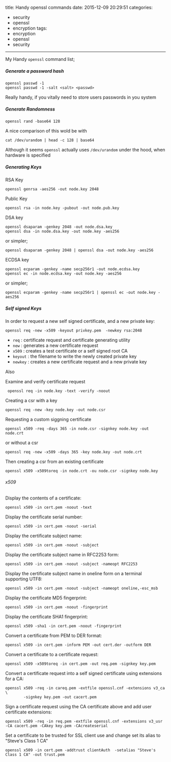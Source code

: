 title: Handy openssl commands
date: 2015-12-09 20:29:51
categories:
- security
- openssl
- encryption
tags:
- encryption
- openssl
- security
---

My Handy `openssl` command list;

##### Generate a password hash

```
openssl passwd -1
openssl passwd -1 -salt <salt> <passwd>
```

Really handy, if you vitally need to store users passwords in you system

##### Generate Randomness

```
openssl rand -base64 128
```

A nice comparison of this wold be with

```
cat /dev/urandom | head -c 128 | base64
```

Although it seems `openssl` actually uses `/dev/urandom` under the hood, when hardware is specified

##### Generating Keys

RSA Key

```
openssl genrsa -aes256 -out node.key 2048
```

Public Key

```
openssl rsa -in node.key -pubout -out node.pub.key
```

DSA key

```
openssl dsaparam -genkey 2048 -out node.dsa.key
openssl dsa -in node.dsa.key -out node.key -aes256
```

or simpler;

```
openssl dsaparam -genkey 2048 | openssl dsa -out node.key -aes256
```

ECDSA key

```
openssl ecparam -genkey -name secp256r1 -out node.ecdsa.key
openssl ec -in node.ecdsa.key -out node.key -aes256
```

or simpler;

```
openssl ecparam -genkey -name secp256r1 | openssl ec -out node.key -aes256
```

##### Self signed Keys

In order to request a new self signed certificate, and a new private key:

```
openssl req -new -x509 -keyout privkey.pem  -newkey rsa:2048
```

- `req` : certificate request and certificate generating utility
- `new` : generates a new certificate request
- `x509` : creates a test certificate or a self signed root CA
- `keyout` : the filename to write the newly created private key
- `newkey` : creates a new certificate request and a new private key

Also

Examine and verify certificate request

```
 openssl req -in node.key -text -verify -noout
```

Creating a csr with a key

```
openssl req -new -key node.key -out node.csr
```

Requesting a custom siggning certificate

```
openssl x509 -req -days 365 -in node.csr -signkey node.key -out node.crt
```

or without a csr

```
openssl req -new -x509 -days 365 -key node.key -out node.crt
```

Then creating a csr from an existing certificate

```
openssl x509 -x509toreq -in node.crt -ou node.csr -signkey node.key
```

###### x509

Display the contents of a certificate:

```
openssl x509 -in cert.pem -noout -text
```

Display the certificate serial number:

```
openssl x509 -in cert.pem -noout -serial
```

Display the certificate subject name:

```
openssl x509 -in cert.pem -noout -subject
```

Display the certificate subject name in RFC2253 form:

```
openssl x509 -in cert.pem -noout -subject -nameopt RFC2253
```

Display the certificate subject name in oneline form on a terminal supporting UTF8:

```
openssl x509 -in cert.pem -noout -subject -nameopt oneline,-esc_msb
```

Display the certificate MD5 fingerprint:

```
openssl x509 -in cert.pem -noout -fingerprint
```

Display the certificate SHA1 fingerprint:

```
openssl x509 -sha1 -in cert.pem -noout -fingerprint
```

Convert a certificate from PEM to DER format:

```
openssl x509 -in cert.pem -inform PEM -out cert.der -outform DER
```

Convert a certificate to a certificate request:

```
openssl x509 -x509toreq -in cert.pem -out req.pem -signkey key.pem
```

Convert a certificate request into a self signed certificate using extensions for a CA:

```
openssl x509 -req -in careq.pem -extfile openssl.cnf -extensions v3_ca \
        -signkey key.pem -out cacert.pem
```

Sign a certificate request using the CA certificate above and add user certificate extensions:

```
openssl x509 -req -in req.pem -extfile openssl.cnf -extensions v3_usr -CA cacert.pem -CAkey key.pem -CAcreateserial
```

Set a certificate to be trusted for SSL client use and change set its alias to "Steve's Class 1 CA"

```
openssl x509 -in cert.pem -addtrust clientAuth  -setalias "Steve's Class 1 CA" -out trust.pem
```




